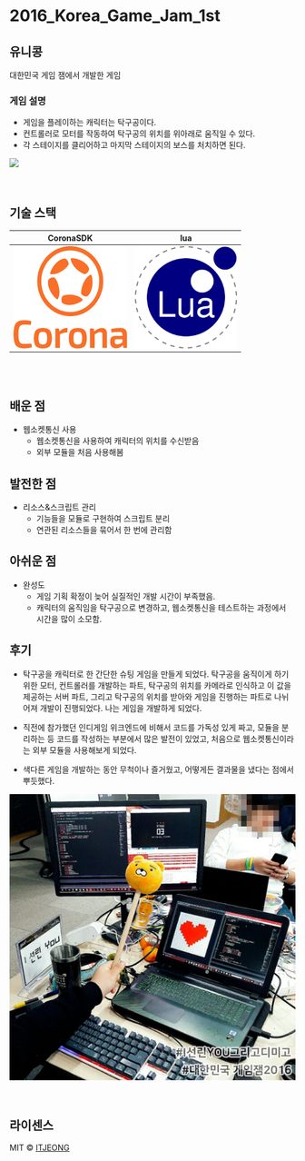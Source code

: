 # 2016_Korea_Game_Jam_1st


## 유니콩

<p align="justify">
대한민국 게임 잼에서 개발한 게임

### 게임 설명
- 게임을 플레이하는 캐릭터는 탁구공이다.
- 컨트롤러로 모터를 작동하여 탁구공의 위치를 위아래로 움직일 수 있다.
- 각 스테이지를 클리어하고 마지막 스테이지의 보스를 처치하면 된다.


<img src="/unikong.gif">

</p>


<br>

## 기술 스택

| CoronaSDK | lua |
| :--------: | :--------: |
|   <img src="https://raw.githubusercontent.com/ITJEONG-DEV/README/main/.images/coronasdk.png" width="200" height="180"/>   |   <img src="https://raw.githubusercontent.com/ITJEONG-DEV/README/main/.images/lua.png" width="180" height="180"/>    |

<br>
<br>

## 배운 점

<p align="justify">

- 웹소켓통신 사용
    - 웹소켓통신을 사용하여 캐릭터의 위치를 수신받음
    - 외부 모듈을 처음 사용해봄
</p>


## 발전한 점

<p align="justify">

- 리소스&스크립트 관리
    - 기능들을 모듈로 구현하여 스크립트 분리
    - 연관된 리소스들을 묶어서 한 번에 관리함

</p>

## 아쉬운 점
<p align="justify">

- 완성도
    - 게임 기획 확정이 늦어 실질적인 개발 시간이 부족했음.
    - 캐릭터의 움직임을 탁구공으로 변경하고, 웹소켓통신을 테스트하는 과정에서 시간을 많이 소모함.
</p>

## 후기
<p align="justify">

- 탁구공을 캐릭터로 한 간단한 슈팅 게임을 만들게 되었다. 탁구공을 움직이게 하기 위한 모터, 컨트롤러를 개발하는 파트, 탁구공의 위치를 카메라로 인식하고 이 값을 제공하는 서버 파트, 그리고 탁구공의 위치를 받아와 게임을 진행하는 파트로 나뉘어져 개발이 진행되었다. 나는 게임을 개발하게 되었다.

- 직전에 참가했던 인디게임 위크엔드에 비해서 코드를 가독성 있게 짜고, 모듈을 분리하는 등 코드를 작성하는 부분에서 많은 발전이 있었고, 처음으로 웹소켓통신이라는 외부 모듈을 사용해보게 되었다.

- 색다른 게임을 개발하는 동안 무척이나 즐거웠고, 어떻게든 결과물을 냈다는 점에서 뿌듯했다.

<img src="/ho-ong-yi.png">

</p>


<br>

## 라이센스

MIT &copy; [ITJEONG](mailto:derbana1027@gmail.com)
